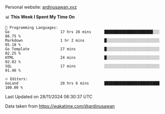 Personal website: [ardinusawan.xyz](https://ardinusawan.xyz)

<!--START_SECTION:waka-->
📊 **This Week I Spent My Time On** 

```text
💬 Programming Languages: 
Go                       17 hrs 26 mins      ██████████████████████░░░   86.75 % 
Markdown                 1 hr 2 mins         █░░░░░░░░░░░░░░░░░░░░░░░░   05.18 % 
Go Template              27 mins             █░░░░░░░░░░░░░░░░░░░░░░░░   02.25 % 
HTML                     24 mins             █░░░░░░░░░░░░░░░░░░░░░░░░   02.02 % 
SQL                      17 mins             ░░░░░░░░░░░░░░░░░░░░░░░░░   01.46 % 

🔥 Editors: 
GoLand                   20 hrs 6 mins       █████████████████████████   100.00 % 
```


 Last Updated on 28/11/2024 06:30:37 UTC
<!--END_SECTION:waka-->
Data taken from https://wakatime.com/@ardinusawan
